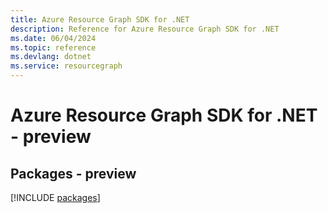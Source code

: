 ```yaml
---
title: Azure Resource Graph SDK for .NET
description: Reference for Azure Resource Graph SDK for .NET
ms.date: 06/04/2024
ms.topic: reference
ms.devlang: dotnet
ms.service: resourcegraph
---
```

# Azure Resource Graph SDK for .NET - preview
## Packages - preview
[!INCLUDE [packages](resource-graph-index.md)]